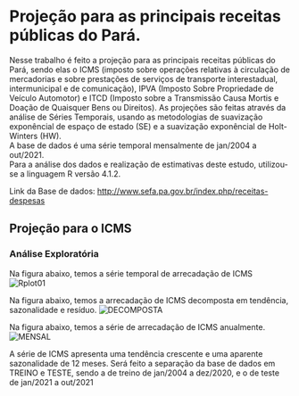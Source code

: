 # Projeção para as principais receitas públicas do Pará.

  Nesse trabalho é feito a projeção para as principais receitas públicas do Pará, sendo elas o ICMS (imposto sobre operações relativas à circulação de mercadorias e sobre prestações de serviços de transporte interestadual, intermunicipal e de comunicação), IPVA (Imposto Sobre Propriedade de Veículo Automotor) e ITCD (Imposto sobre a Transmissão Causa Mortis e Doação de Quaisquer Bens ou Direitos). 
  As projeções são feitas através da análise de Séries Temporais, usando as metodologias de suavização exponêncial de espaço de estado (SE) e a suavização exponêncial de Holt-Winters (HW). \
  A base de dados é uma série temporal mensalmente de jan/2004 a out/2021. \
Para a análise dos dados e realização de estimativas deste estudo, utilizou-se a linguagem R versão 4.1.2.

Link da Base de dados: http://www.sefa.pa.gov.br/index.php/receitas-despesas


## Projeção para o ICMS
### Análise Exploratória
Na figura abaixo, temos a série temporal de arrecadação de ICMS
![Rplot01](https://user-images.githubusercontent.com/54318133/143904378-b49c70ec-2e66-474d-bc33-59718ec9da79.png)

Na figura abaixo, temos a arrecadação de ICMS decomposta em tendência, sazonalidade e resíduo.
![DECOMPOSTA](https://user-images.githubusercontent.com/54318133/143904671-8b10fd61-966d-4258-b04d-b9671f6c50dd.png)

Na figura abaixo, temos a série de arrecadação de ICMS anualmente.
![MENSAL](https://user-images.githubusercontent.com/54318133/143905238-dc66fc4c-c4f7-4b1e-a40c-76d7693480d3.png)

A série de ICMS apresenta uma tendência crescente e uma aparente sazonalidade de 12 meses. 
Será feito a separação da base de dados em TREINO e TESTE, sendo a de treino de jan/2004 a dez/2020, e o de teste de jan/2021 a out/2021
